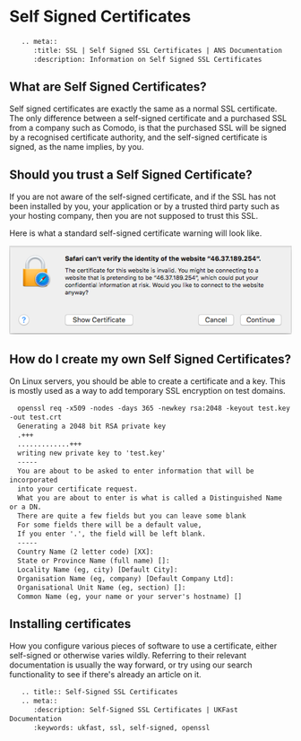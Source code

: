 # Self Signed Certificates

```eval_rst
   .. meta::
      :title: SSL | Self Signed SSL Certificates | ANS Documentation
      :description: Information on Self Signed SSL Certificates

```

## What are Self Signed Certificates?

Self signed certificates are exactly the same as a normal SSL certificate. The only difference between a self-signed certificate and a purchased SSL from a company such as Comodo, is that the purchased SSL will be signed by a recognised certificate authority, and the self-signed certificate is signed, as the name implies, by you.

## Should you trust a Self Signed Certificate?

If you are not aware of the self-signed certificate, and if the SSL has not been installed by you, your application or by a trusted third party such as your hosting company, then you are not supposed to trust this SSL.

Here is what a standard self-signed certificate warning will look like.

![SelfSignedCertificateWarning](files/selfsignedwarning.png)


## How do I create my own Self Signed Certificates?

On Linux servers, you should be able to create a certificate and a key. This is mostly used as a way to add temporary SSL encryption on test domains.

```console
  openssl req -x509 -nodes -days 365 -newkey rsa:2048 -keyout test.key -out test.crt
  Generating a 2048 bit RSA private key
  .+++
  .............+++
  writing new private key to 'test.key'
  -----
  You are about to be asked to enter information that will be incorporated
  into your certificate request.
  What you are about to enter is what is called a Distinguished Name or a DN.
  There are quite a few fields but you can leave some blank
  For some fields there will be a default value,
  If you enter '.', the field will be left blank.
  -----
  Country Name (2 letter code) [XX]:
  State or Province Name (full name) []:
  Locality Name (eg, city) [Default City]:
  Organisation Name (eg, company) [Default Company Ltd]:
  Organisational Unit Name (eg, section) []:
  Common Name (eg, your name or your server's hostname) []
```

## Installing certificates

How you configure various pieces of software to use a certificate, either self-signed or otherwise varies wildly. Referring to their relevant documentation is usually the way forward, or try using our search functionality to see if there's already an article on it.

```eval_rst
   .. title:: Self-Signed SSL Certificates
   .. meta::
      :description: Self-Signed SSL Certificates | UKFast Documentation
      :keywords: ukfast, ssl, self-signed, openssl
```
